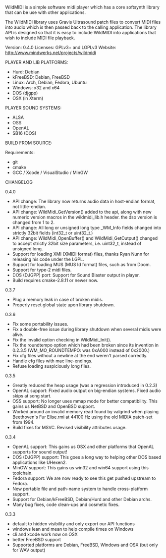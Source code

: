 WildMIDI is a simple software midi player which has a core softsynth
library that can be use with other applications.

The WildMIDI library uses Gravis Ultrasound patch files to convert MIDI
files into audio which is then passed back to the calling application.
The library API is designed so that it is easy to include WildMIDI into
applications that wish to include MIDI file playback.

Version: 0.4.0
Licenses: GPLv3+ and LGPLv3
Website: http://www.mindwerks.net/projects/wildmidi

PLAYER AND LIB PLATFORMS:

* Hurd: Debian
* kFreeBSD: Debian, FreeBSD
* Linux: Arch, Debian, Fedora, Ubuntu
* Windows: x32 and x64
* DOS (djgpp)
* OSX (in Xterm)

PLAYER SOUND SYSTEMS:

* ALSA
* OSS
* OpenAL
* SB16 (DOS)

BUILD FROM SOURCE:

Requirements:
* git
* cmake
* GCC / Xcode / VisualStudio / MinGW

CHANGELOG

0.4.0
* API change: The library now returns audio data in host-endian format,
  not little-endian.
* API change: WildMidi_GetVersion() added to the api, along with new
  numeric version macros in the wildmidi_lib.h header. the dso version
  is changed from 1 to 2.
* API change: All long or unsigned long type _WM_Info fields changed
  into strictly 32bit fields (int32_t or uint32_t.)
* API change: WildMidi_OpenBuffer() and WildMidi_GetOutput() changed
  to accept strictly 32bit size parameters, i.e. uint32_t, instead of
  unsigned long.
* Support for loading XMI (XMIDI format) files, thanks Ryan Nunn for
  releasing his code under the LGPL.
* Support for loading MUS (MUS Id format) files, such as from Doom.
* Support for type-2 midi files.
* DOS (DJGPP) port: Support for Sound Blaster output in player.
* Build requires cmake-2.8.11 or newer now.

0.3.7
* Plug a memory leak in case of broken midis.
* Properly reset global state upon library shutdown.

0.3.6
* Fix some portability issues.
* Fix a double-free issue during library shutdown when several midis
  were alive.
* Fix the invalid option checking in WildMidi_Init().
* Fix the roundtempo option which had been broken since its invention
  in 0.2.3.5 (WM_MO_ROUNDTEMPO: was 0xA000 instead of 0x2000.)
* Fix cfg files without a newline at the end weren't parsed correctly.
* Handle cfg files with mac line-endings.
* Refuse loading suspiciously long files.

0.3.5
* Greatly reduced the heap usage (was a regression introduced in 0.2.3)
* OpenAL support: Fixed audio output on big-endian systems. Fixed audio
  skips at song start.
* OSS support: No longer uses mmap mode for better compatibility. This
  gains us NetBSD and OpenBSD support.
* Worked around an invalid memory read found by valgrind when playing
  Beethoven's Fur Elise.rmi at 44100 Hz using the old MIDIA patch-set
  from 1994.
* Build fixes for MSVC. Revised visibility attributes usage.

0.3.4
* OpenAL support: This gains us OSX and other platforms that OpenAL
  supports for sound output!
* DOS (DJGPP) support: This goes a long way to helping other DOS
  based applications like UHexen2.
* MinGW support: This gains us win32 and win64 support using this
  toolchain.
* Fedora support: We are now ready to see this get pushed upstream
  to Fedora.
* New portable file and path-name system to handle cross-platform
  support.
* Support for Debian/kFreeBSD, Debian/Hurd and other Debian archs.
* Many bug fixes, code clean-ups and cosmetic fixes.

0.3.3
* default to hidden visibility and only export our API functions
* windows lean and mean to help compile times on Windows
* cli and xcode work now on OSX
* better FreeBSD support
* Supported platforms are Debian, FreeBSD, Windows and OSX (but only
  for WAV output)

